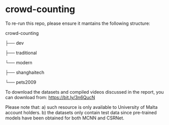 # crowd-counting

To re-run this repo, please ensure it mantains the following structure:

crowd-counting

├── dev

  ├── traditional

  └── modern

├── shanghaitech

└── pets2009

To download the datasets and compiled videos discussed in the report, you can download from: https://bit.ly/3n6QucN

Please note that:
a) such resource is only available to University of Malta account holders.
b) the datasets only contain test data since pre-trained models have been obtained for both MCNN and CSRNet.
